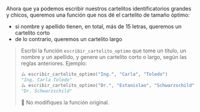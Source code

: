 Ahora que ya podemos escribir nuestros cartelitos identificatorios grandes y chicos, queremos una función que nos dé el cartelito de tamaño óptimo:

* si nombre y apellido tienen, en total, más de 15 letras, queremos un cartelito corto
* de lo contrario, queremos un cartelito largo

> Escrbí la función `escribir_cartelito_optimo` que tome un título, un nombre y un apellido, y genere un cartelito corto o largo, según las reglas anteriores. Ejemplo:
>
> ```python
> ム escribir_cartelito_optimo("Ing.", "Carla", "Toledo")
> "Ing. Carla Toledo"
> ム escribir_cartelito_optimo("Dr.", "Estanislao", "Schwarzschild")
> "Dr. Schwarzschild"
> ```
>
> :memo: No modifiques la función original.
